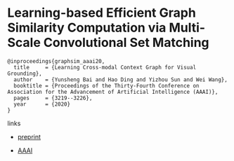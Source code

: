 # Learning-based Efficient Graph Similarity Computation via Multi-Scale Convolutional Set Matching

```
@inproceedings{graphsim_aaai20,
  title     = {Learning Cross-modal Context Graph for Visual Grounding},
  author    = {Yunsheng Bai and Hao Ding and Yizhou Sun and Wei Wang},
  booktitle = {Proceedings of the Thirty-Fourth Conference on Association for the Advancement of Artificial Intelligence (AAAI)},
  pages	    = {3219--3226},
  year      = {2020}
}
```

links
- [preprint](https://nightlyjourney.github.io/pdf/KDD2019_GraphSim.pdf)

- [AAAI](https://aaai.org/ojs/index.php/AAAI/article/view/5720)